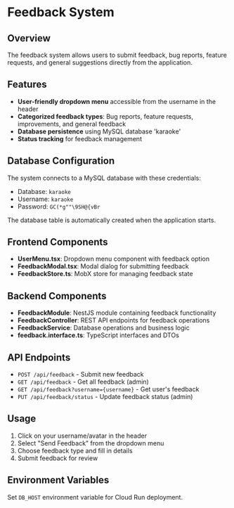 # Feedback System

## Overview
The feedback system allows users to submit feedback, bug reports, feature requests, and general suggestions directly from the application.

## Features
- **User-friendly dropdown menu** accessible from the username in the header
- **Categorized feedback types**: Bug reports, feature requests, improvements, and general feedback
- **Database persistence** using MySQL database 'karaoke'
- **Status tracking** for feedback management

## Database Configuration
The system connects to a MySQL database with these credentials:
- Database: `karaoke`
- Username: `karaoke`
- Password: `GC(*g""\9SH@{vBr`

The database table is automatically created when the application starts.

## Frontend Components
- **UserMenu.tsx**: Dropdown menu component with feedback option
- **FeedbackModal.tsx**: Modal dialog for submitting feedback
- **FeedbackStore.ts**: MobX store for managing feedback state

## Backend Components
- **FeedbackModule**: NestJS module containing feedback functionality
- **FeedbackController**: REST API endpoints for feedback operations
- **FeedbackService**: Database operations and business logic
- **feedback.interface.ts**: TypeScript interfaces and DTOs

## API Endpoints
- `POST /api/feedback` - Submit new feedback
- `GET /api/feedback` - Get all feedback (admin)
- `GET /api/feedback?username={username}` - Get user's feedback
- `PUT /api/feedback/status` - Update feedback status (admin)

## Usage
1. Click on your username/avatar in the header
2. Select "Send Feedback" from the dropdown menu
3. Choose feedback type and fill in details
4. Submit feedback for review

## Environment Variables
Set `DB_HOST` environment variable for Cloud Run deployment.
